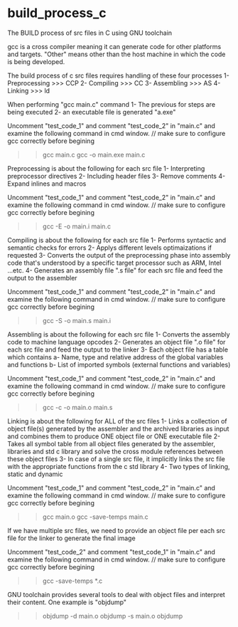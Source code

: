 # build_process_c
The BUILD process of src files in C using GNU toolchain

gcc is a cross compiler meaning it can generate code for other platforms and targets. 
"Other" means other than the host machine in which the code is being developed.

The build process of c src files requires handling of these four processes
    1- Preprocessing    >>>     CCP
    2- Compiling        >>>     CC
    3- Assembling       >>>     AS
    4- Linking          >>>     ld

When performing "gcc main.c" command
    1- The previous for steps are being executed
    2- an executable file is generated "a.exe"

Uncomment "test_code_1" and comment "test_code_2" in "main.c" and examine the following command in cmd window. // make sure to configure gcc correctly before begining 
>> gcc main.c <!-- This cmd builds the c src file and generates a.out or a.exe -->
>> gcc -o main.exe main.c <!-- This cmd builds the c src file and generates main.exe -->

Preprocessing is about the following for each src file
    1- Interpreting preprocessor directives
    2- Including header files
    3- Remove comments
    4- Expand inlines and macros

Uncomment "test_code_1" and comment "test_code_2" in "main.c" and examine the following command in cmd window. // make sure to configure gcc correctly before begining 
>> gcc -E -o main.i main.c <!-- Checkout main.i to see the how the output looks like -->

Compiling is about the following for each src file
    1- Performs syntactic and semantic checks for errors
    2- Applys different levels optimaizations if requested
    3- Converts the output of the preprocessing phase into assembly code that's understood by a specific target processor such as ARM, Intel ...etc.
    4- Generates an assembly file ".s file" for each src file and feed the output to the assembler

Uncomment "test_code_1" and comment "test_code_2" in "main.c" and examine the following command in cmd window. // make sure to configure gcc correctly before begining
>> gcc -S -o main.s main.i <!-- Checkout main.s to see the how the output looks like -->

Assembling is about the following for each src file
    1- Converts the assembly code to machine language opcodes
    2- Generates an object file ".o file" for each src file and feed the output to the linker
    3- Each object file has a table which contains 
        a- Name, type and relative address of the global variables and functions
        b- List of imported symbols (external functions and variables)

Uncomment "test_code_1" and comment "test_code_2" in "main.c" and examine the following command in cmd window. // make sure to configure gcc correctly before begining
>> gcc -c -o main.o main.s <!-- Checkout main.o to see the how the output looks like -->

Linking is about the following for ALL of the src files
    1- Links a collection of object file(s) generated by the assembler and the archived libraries as input and combines them to produce ONE object file or ONE executable file
    2- Takes all symbol table from all object files generated by the assembler, libraries and std c library and solve the cross module references between these object files
    3- In case of a single src file, it implicitly links the src file with the appropriate functions from the c std library
    4- Two types of linking, static and dynamic

Uncomment "test_code_1" and comment "test_code_2" in "main.c" and examine the following command in cmd window. // make sure to configure gcc correctly before begining
>> gcc main.o
>> gcc -save-temps main.c <!-- This command compiles, assembles, linkes the src file and generates the final executable image. It also saves all intermediate files generated by each step of the build process -->

If we have multiple src files, we need to provide an object file per each src file for the linker to generate the final image

Uncomment "test_code_2" and comment "test_code_1" in "main.c" and examine the following command in cmd window. // make sure to configure gcc correctly before begining
>> gcc -save-temps *.c <!-- This command compiles, assembles, linkes all files with a .c extenssion and generates the final executable image. It also saves all intermediate files generated by each of the build process for each src file -->

GNU toolchain provides several tools to deal with object files and interpret their content. One example is "objdump"
>> objdump -d main.o <!-- Disassemble the object file and generated the correposning assembly code -->
>> objdump -s main.o <!-- Generates the data section found in the object file -->
>> objdump <!-- Lists all the possible commands for objdump tool -->